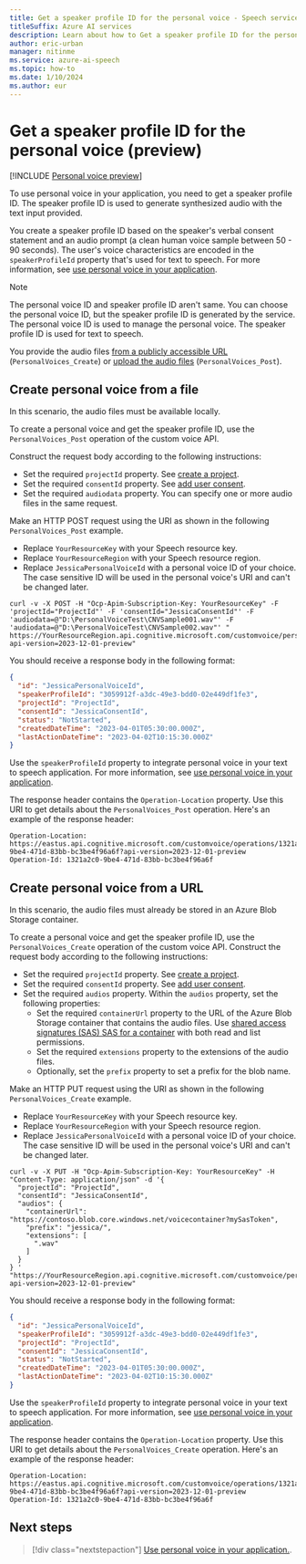 ```yaml
---
title: Get a speaker profile ID for the personal voice - Speech service
titleSuffix: Azure AI services
description: Learn about how to Get a speaker profile ID for the personal voice. 
author: eric-urban
manager: nitinme
ms.service: azure-ai-speech
ms.topic: how-to
ms.date: 1/10/2024
ms.author: eur
---
```


# Get a speaker profile ID for the personal voice (preview) 

[!INCLUDE [Personal voice preview](./includes/previews/preview-personal-voice.md)]

To use personal voice in your application, you need to get a speaker profile ID. The speaker profile ID is used to generate synthesized audio with the text input provided.

You create a speaker profile ID based on the speaker's verbal consent statement and an audio prompt (a clean human voice sample between 50 - 90 seconds). The user's voice characteristics are encoded in the `speakerProfileId` property that's used for text to speech. For more information, see [use personal voice in your application](./personal-voice-how-to-use.md).

> [!NOTE]
> The personal voice ID and speaker profile ID aren't same. You can choose the personal voice ID, but the speaker profile ID is generated by the service. The personal voice ID is used to manage the personal voice. The speaker profile ID is used for text to speech.

You provide the audio files [from a publicly accessible URL](#create-personal-voice-from-a-url) (`PersonalVoices_Create`) or [upload the audio files](#create-personal-voice-from-a-file) (`PersonalVoices_Post`).  

## Create personal voice from a file

In this scenario, the audio files must be available locally. 

To create a personal voice and get the speaker profile ID, use the `PersonalVoices_Post` operation of the custom voice API. 

Construct the request body according to the following instructions:

- Set the required `projectId` property. See [create a project](./personal-voice-create-project.md).
- Set the required `consentId` property. See [add user consent](./personal-voice-create-consent.md).
- Set the required `audiodata` property. You can specify one or more audio files in the same request. 

Make an HTTP POST request using the URI as shown in the following `PersonalVoices_Post` example. 
- Replace `YourResourceKey` with your Speech resource key.
- Replace `YourResourceRegion` with your Speech resource region. 
- Replace `JessicaPersonalVoiceId` with a personal voice ID of your choice. The case sensitive ID will be used in the personal voice's URI and can't be changed later. 

```azurecli-interactive
curl -v -X POST -H "Ocp-Apim-Subscription-Key: YourResourceKey" -F 'projectId="ProjectId"' -F 'consentId="JessicaConsentId"' -F 'audiodata=@"D:\PersonalVoiceTest\CNVSample001.wav"' -F 'audiodata=@"D:\PersonalVoiceTest\CNVSample002.wav"' "
https://YourResourceRegion.api.cognitive.microsoft.com/customvoice/personalvoices/JessicaPersonalVoiceId?api-version=2023-12-01-preview"
```

You should receive a response body in the following format:

```json
{
  "id": "JessicaPersonalVoiceId",
  "speakerProfileId": "3059912f-a3dc-49e3-bdd0-02e449df1fe3",
  "projectId": "ProjectId",
  "consentId": "JessicaConsentId",
  "status": "NotStarted",
  "createdDateTime": "2023-04-01T05:30:00.000Z",
  "lastActionDateTime": "2023-04-02T10:15:30.000Z"
}
```

Use the `speakerProfileId` property to integrate personal voice in your text to speech application. For more information, see [use personal voice in your application](./personal-voice-how-to-use.md).

The response header contains the `Operation-Location` property. Use this URI to get details about the `PersonalVoices_Post` operation. Here's an example of the response header:

```HTTP 201
Operation-Location: https://eastus.api.cognitive.microsoft.com/customvoice/operations/1321a2c0-9be4-471d-83bb-bc3be4f96a6f?api-version=2023-12-01-preview
Operation-Id: 1321a2c0-9be4-471d-83bb-bc3be4f96a6f
```

## Create personal voice from a URL

In this scenario, the audio files must already be stored in an Azure Blob Storage container. 

To create a personal voice and get the speaker profile ID, use the `PersonalVoices_Create` operation of the custom voice API. Construct the request body according to the following instructions:

- Set the required `projectId` property. See [create a project](./personal-voice-create-project.md).
- Set the required `consentId` property. See [add user consent](./personal-voice-create-consent.md).
- Set the required `audios` property. Within the `audios` property, set the following properties:
  - Set the required `containerUrl` property to the URL of the Azure Blob Storage container that contains the audio files. Use [shared access signatures (SAS) SAS for a container](/azure/storage/blobs/sas-service-create-dotnet-container#create-a-service-sas-for-a-container) with both read and list permissions. 
  - Set the required `extensions` property to the extensions of the audio files. 
  - Optionally, set the `prefix` property to set a prefix for the blob name.

Make an HTTP PUT request using the URI as shown in the following `PersonalVoices_Create` example. 
- Replace `YourResourceKey` with your Speech resource key.
- Replace `YourResourceRegion` with your Speech resource region. 
- Replace `JessicaPersonalVoiceId` with a personal voice ID of your choice. The case sensitive ID will be used in the personal voice's URI and can't be changed later. 

```azurecli-interactive
curl -v -X PUT -H "Ocp-Apim-Subscription-Key: YourResourceKey" -H "Content-Type: application/json" -d '{
  "projectId": "ProjectId",
  "consentId": "JessicaConsentId",
  "audios": {
    "containerUrl": "https://contoso.blob.core.windows.net/voicecontainer?mySasToken",
    "prefix": "jessica/",
    "extensions": [
      ".wav"
    ]
  }
} '  "https://YourResourceRegion.api.cognitive.microsoft.com/customvoice/personalvoices/JessicaPersonalVoiceId?api-version=2023-12-01-preview"
```

You should receive a response body in the following format:

```json
{
  "id": "JessicaPersonalVoiceId",
  "speakerProfileId": "3059912f-a3dc-49e3-bdd0-02e449df1fe3",
  "projectId": "ProjectId",
  "consentId": "JessicaConsentId",
  "status": "NotStarted",
  "createdDateTime": "2023-04-01T05:30:00.000Z",
  "lastActionDateTime": "2023-04-02T10:15:30.000Z"
}
```

Use the `speakerProfileId` property to integrate personal voice in your text to speech application. For more information, see [use personal voice in your application](./personal-voice-how-to-use.md).

The response header contains the `Operation-Location` property. Use this URI to get details about the `PersonalVoices_Create` operation. Here's an example of the response header:

```HTTP 201
Operation-Location: https://eastus.api.cognitive.microsoft.com/customvoice/operations/1321a2c0-9be4-471d-83bb-bc3be4f96a6f?api-version=2023-12-01-preview
Operation-Id: 1321a2c0-9be4-471d-83bb-bc3be4f96a6f
```

## Next steps

> [!div class="nextstepaction"]
> [Use personal voice in your application.](./personal-voice-how-to-use.md).

